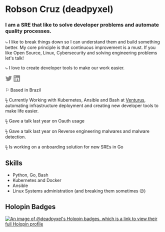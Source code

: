 # Robson Cruz (deadpyxel)

### I am a SRE that like to solve developer problems and automate quality processes.

⤷ I like to break things down so I can understand them and build something better. My core principle is that continuous improvement is a must. If you like Open Source, Linux, Cybersecurity and solving engineering problems let's talk!

⤷ I love to create developer tools to make our work easier.

 <a aligh="left" href="https://twitter.com/_robsoncruz" target="_blank" rel="noreferrer noopener"><img src="https://raw.githubusercontent.com/0xShapeShifter/dev-story/master/public/images/socials/twitter.svg" alt="Twitter" width="22" height="22" /></a> <a aligh="left" href="https://www.linkedin.com/in/robson-cruz-000" target="_blank" rel="noreferrer noopener"><img src="https://raw.githubusercontent.com/0xShapeShifter/dev-story/master/public/images/socials/linkedin.svg" alt="LinkedIn" width="22" height="22" /></a>  

⚐ Based in Brazil

ϟ Currently Working with Kubernetes, Ansible and Bash at [Venturus](https://www.venturus.org.br/), automating infrastructure deployment and creating new developer tools to make life easier.

ϟ Gave a talk last year on Oauth usage

ϟ Gave a talk last year on Reverse engineering malwares and malware detection.

ϟ Is working on a onboarding solution for new SREs in Go

 ## Skills

- Python, Go, Bash
- Kubernetes and Docker
- Ansible
- Linux Systems administration (and breaking them sometimes 😉)

## Holopin Badges

[![An image of @deadpyxel's Holopin badges, which is a link to view their full Holopin profile](https://holopin.me/deadpyxel)](https://holopin.io/@deadpyxel)
